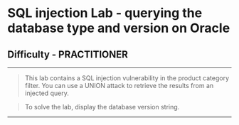 
# SQL injection Lab - querying the database type and version on Oracle

## Difficulty - PRACTITIONER

---

> This lab contains a SQL injection vulnerability in the product category filter.
> You can use a UNION attack to retrieve the results from an injected query.

> To solve the lab, display the database version string. 

---


